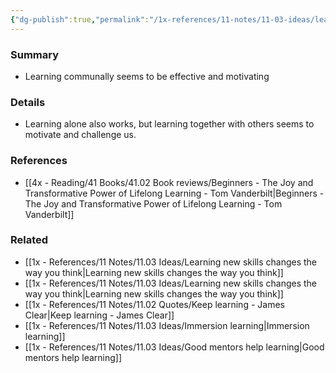 ```yaml
---
{"dg-publish":true,"permalink":"/1x-references/11-notes/11-03-ideas/learning-with-others-is-more-effective/","title":"Learning with others is more effective","created":"2023-02-11T15:23:08.000+03:00","updated":"2024-02-14T20:18:28.346+03:00"}
---
```



### Summary
- Learning communally seems to be effective and motivating

### Details
- Learning alone also works, but learning together with others seems to motivate and challenge us.

### References
- [[4x - Reading/41 Books/41.02 Book reviews/Beginners - The Joy and Transformative Power of Lifelong Learning - Tom Vanderbilt\|Beginners - The Joy and Transformative Power of Lifelong Learning - Tom Vanderbilt]]

### Related
- [[1x - References/11 Notes/11.03 Ideas/Learning new skills changes the way you think\|Learning new skills changes the way you think]]
- [[1x - References/11 Notes/11.03 Ideas/Learning new skills changes the way you think\|Learning new skills changes the way you think]]
- [[1x - References/11 Notes/11.02 Quotes/Keep learning - James Clear\|Keep learning - James Clear]]
- [[1x - References/11 Notes/11.03 Ideas/Immersion learning\|Immersion learning]]
- [[1x - References/11 Notes/11.03 Ideas/Good mentors help learning\|Good mentors help learning]]